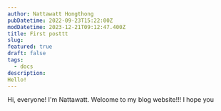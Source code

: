 ```yaml
---
author: Nattawatt Hongthong
pubDatetime: 2022-09-23T15:22:00Z
modDatetime: 2023-12-21T09:12:47.400Z
title: First posttt
slug:
featured: true
draft: false
tags:
  - docs
description:
Hello!
---
```

Hi, everyone!
I'm Nattawatt. Welcome to my blog website!!!
I hope you 